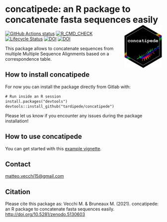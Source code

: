 concatipede: an R package to concatenate fasta sequences easily  <img src="man/figures/concatipede_hexagon.png" width="120" align="right" />
==============================================================

<!-- badges: start -->
[![GitHub Actions status](https://github.com/tardipede/concatipede/workflows/pipeline/badge.svg)](https://github.com/tardipede/concatipede/actions?workflow=pipeline)
[![R_CMD_CHECK](https://tardipede.github.io/concatipede/check-results/R-CMD-check_badge.svg)](https://tardipede.github.io/concatipede/check-results/R-CMD-check_output.txt)
[![Lifecycle Status](https://img.shields.io/badge/lifecycle-experimental-orange.svg)](https://lifecycle.r-lib.org/articles/stages.html)
[![DOI](https://img.shields.io/badge/DOI%3A-10.5281%2Fzenodo.5130603-blue)](https://zenodo.org/badge/latestdoi/347698578)
[![DOI](https://img.shields.io/badge/DOI%20v1.0.0%3A-10.5281%2Fzenodo.5130604-blue)](https://zenodo.org/record/5130604)
<!-- badges: end -->

This package allows to concatenate sequences from multiple Multiple Sequence Alignments based on a correspondence table.


## How to install concatipede

For now you can install the package directly from Gitlab with:

```
# Run inside an R session
install.packages("devtools")
devtools::install_github("tardipede/concatipede")
```

Please let us know if you encounter any issues during the package installation!

## How to use concatipede

You can get started with this [example vignette](https://tardipede.github.io/concatipede/articles/Package-usage.html).

## Contact
matteo.vecchi15@gmail.com

## Citation
Please cite this package as:
Vecchi M. & Bruneaux M. (2021). concatipede: an R package to concatenate fasta sequences easily. http://doi.org/10.5281/zenodo.5130603
